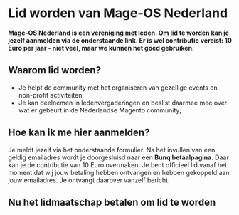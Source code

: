 # Lid worden van Mage-OS Nederland

**Mage-OS Nederland is een vereniging met leden. Om lid te worden kan je jezelf aanmelden via de onderstaande link. Er is wel contributie vereist: 10 Euro per jaar - niet veel, maar we kunnen het goed gebruiken.**

## Waarom lid worden?
- Je helpt de community met het organiseren van gezellige events en non-profit activiteiten;
- Je kan deelnemen in ledenvergaderingen en beslist daarmee mee over wat er gebeurt in de Nederlandse Magento community;

## Hoe kan ik me hier aanmelden?
Je meldt jezelf via het onderstaande formulier. Na het invullen van een geldig emailadres wordt je doorgesluisd naar een **Bunq betaalpagina**. Daar kan je de contributie van 10 Euro overmaken. Je bent officieel lid vanaf het moment dat wij jouw betaling hebben ontvangen en hebben gekoppeld aan jouw emailadres. Je ontvangt daarover vanzelf bericht.

## Nu het lidmaatschap betalen om lid te worden